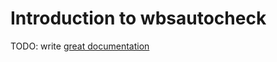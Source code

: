 # Introduction to wbsautocheck

TODO: write [great documentation](http://jacobian.org/writing/what-to-write/)

